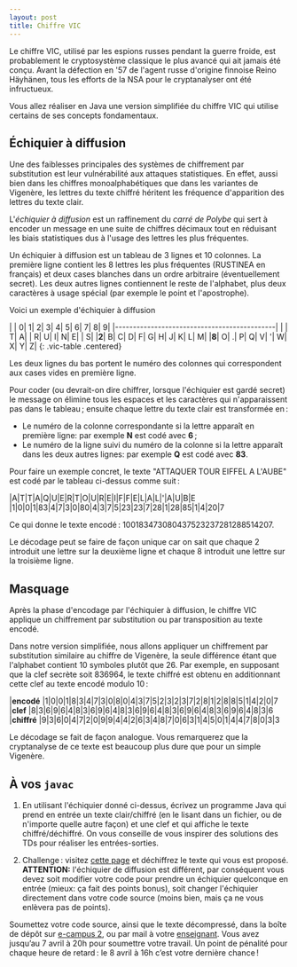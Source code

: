 ```yaml
---
layout: post
title: Chiffre VIC
---
```


Le chiffre VIC, utilisé par les espions russes pendant la guerre
froide, est probablement le cryptosystème classique le plus avancé qui
ait jamais été conçu. Avant la défection en '57 de l'agent russe
d'origine finnoise Reino Häyhänen, tous les efforts de la NSA pour le
cryptanalyser ont été infructueux.

Vous allez réaliser en Java une version simplifiée du chiffre VIC qui
utilise certains de ses concepts fondamentaux.


## Échiquier à diffusion

Une des faiblesses principales des systèmes de chiffrement par
substitution est leur vulnérabilité aux attaques statistiques. En
effet, aussi bien dans les chiffres monoalphabétiques que dans les
variantes de Vigenère, les lettres du texte chiffré héritent les
fréquence d'apparition des lettres du texte clair.

L'*échiquier à diffusion* est un raffinement du *carré de Polybe* qui
sert à encoder un message en une suite de chiffres décimaux tout en
réduisant les biais statistiques dus à l'usage des lettres les plus
fréquentes.

Un échiquier à diffusion est un tableau de 3 lignes et 10 colonnes. La
première ligne contient les 8 lettres les plus fréquentes (RUSTINEA en
français) et deux cases blanches dans un ordre arbitraire
(éventuellement secret). Les deux autres lignes contiennent le reste
de l'alphabet, plus deux caractères à usage spécial (par exemple le
point et l'apostrophe).

Voici un exemple d'échiquier à diffusion

|     |  0|  1|  2|  3|  4|  5|  6|  7|  8|  9|
|---------------------------------------------|
|     |  T|  A|   |  R|  U|  I|  N|  E|   |  S|
|**2**|  B|  C|  D|  F|  G|  H|  J|  K|  L|  M|
|**8**|  O|  .|  P|  Q|  V|  '|  W|  X|  Y|  Z|
{: .vic-table .centered}

<style>
.vic-table td, .vic-table th {padding: 0.1ex 2ex}
</style>


Les deux lignes du bas portent le numéro des colonnes qui
correspondent aux cases vides en première ligne.
 
Pour coder (ou devrait-on dire chiffrer, lorsque l'échiquier est gardé
secret) le message on élimine tous les espaces et les caractères qui
n'apparaissent pas dans le tableau ; ensuite chaque lettre du texte
clair est transformée en :

- Le numéro de la colonne correspondante si la lettre apparaît en
  première ligne: par exemple **N** est codé avec **6** ;
- Le numéro de la ligne suivi du numéro de la colonne si la lettre
  apparaît dans les deux autres lignes: par exemple **Q** est codé
  avec **83**.
  
Pour faire un exemple concret, le texte "ATTAQUER TOUR EIFFEL A
L'AUBE" est codé par le tableau ci-dessus comme suit :

|A|T|T|A|Q|U|E|R|T|O|U|R|E|I|F|F|E|L|A|L|'|A|U|B|E
|1|0|0|1|83|4|7|3|0|80|4|3|7|5|23|23|7|28|1|28|85|1|4|20|7

Ce qui donne le texte encodé : 100183473080437523237281288514207.

Le décodage peut se faire de façon unique car on sait que chaque 2
introduit une lettre sur la deuxième ligne et chaque 8 introduit une
lettre sur la troisième ligne.

## Masquage

Après la phase d'encodage par l'échiquier à diffusion, le chiffre VIC
applique un chiffrement par substitution ou par transposition au texte
encodé.

Dans notre version simplifiée, nous allons appliquer un chiffrement
par substitution similaire au chiffre de Vigenère, la seule différence
étant que l'alphabet contient 10 symboles plutôt que 26. Par exemple,
en supposant que la clef secrète soit 836964, le texte chiffré est
obtenu en additionnant cette clef au texte encodé modulo 10 :

|**encodé**   |1|0|0|1|8|3|4|7|3|0|8|0|4|3|7|5|2|3|2|3|7|2|8|1|2|8|8|5|1|4|2|0|7
|**clef**     |8|3|6|9|6|4|8|3|6|9|6|4|8|3|6|9|6|4|8|3|6|9|6|4|8|3|6|9|6|4|8|3|6
|**chiffré**  |9|3|6|0|4|7|2|0|9|9|4|4|2|6|3|4|8|7|0|6|3|1|4|5|0|1|4|4|7|8|0|3|3

Le décodage se fait de façon analogue. Vous remarquerez que la
cryptanalyse de ce texte est beaucoup plus dure que pour un simple
Vigenère.


## À vos `javac`

1. En utilisant l'échiquier donné ci-dessus, écrivez un programme Java
qui prend en entrée un texte clair/chiffré (en le lisant dans un
fichier, ou de n'importe quelle autre façon) et une clef et qui
affiche le texte chiffré/déchiffré. On vous conseille de vous inspirer
des solutions des TDs pour réaliser les entrées-sorties.

2. Challenge : visitez [cette page](http://it-katas.defeo.lu/katas/vic) et
déchiffrez le texte qui vous est proposé. **ATTENTION:** l'échiquier
de diffusion est différent, par conséquent vous devez soit modifier
votre code pour prendre un échiquier quelconque en entrée (mieux: ça
fait des points bonus), soit changer l'échiquier directement dans
votre code source (moins bien, mais ça ne vous enlèvera pas de
points).

Soumettez votre code source, ainsi que le texte décompressé, dans la
boîte de dépôt sur [e-campus 2](http://e-campus2.uvsq.fr), ou par mail
à votre [enseignant](http://defeo.lu/). Vous avez jusqu’au 7 avril à
20h pour soumettre votre travail. Un point de pénalité pour
chaque heure de retard : le 8 avril à 16h c’est votre dernière
chance !
